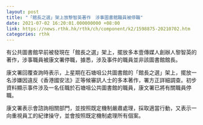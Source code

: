```yaml
---
layout: post
title: "「館長之選」架上放黎智英著作　涉事圖書館職員被停職"
date: 2021-07-02 16:20:01.000000000 +08:00
link: https://news.rthk.hk/rthk/ch/component/k2/1598875-20210702.htm
categories: rthk
---
```


有公共圖書館早前被發現在「館長之選」架上，擺放多本壹傳媒人創辦人黎智英的著作，涉事職員被康文署停職，據悉，涉及事件的職員並非該圖書館館長。

康文署回覆查詢時表示，上星期在石塘咀公共圖書館的「館長之選」架上，擺放一名涉嫌因違反《香港國安法》正等候審訊人士的多本著作，署方正詳細調查。初步資料顯示事件涉及一名任職於石塘咀公共圖書館的職員，康文署已將有關職員停職。

康文署表示會諮詢相關部門，並按照既定機制嚴肅處理，採取適當行動，又表示一向重視員工的紀律操守，並會按照既定機制處理所有個案。
